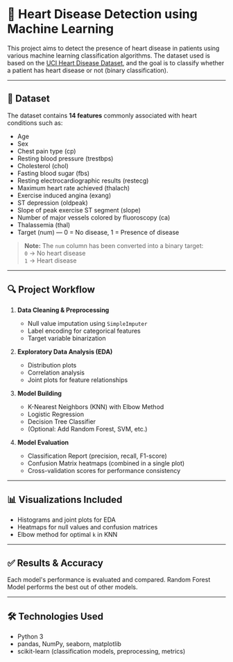# 💓 Heart Disease Detection using Machine Learning

This project aims to detect the presence of heart disease in patients using various machine learning classification algorithms. The dataset used is based on the [UCI Heart Disease Dataset](https://archive.ics.uci.edu/ml/datasets/heart+Disease), and the goal is to classify whether a patient has heart disease or not (binary classification).

---

## 📁 Dataset

The dataset contains **14 features** commonly associated with heart conditions such as:

- Age
- Sex
- Chest pain type (cp)
- Resting blood pressure (trestbps)
- Cholesterol (chol)
- Fasting blood sugar (fbs)
- Resting electrocardiographic results (restecg)
- Maximum heart rate achieved (thalach)
- Exercise induced angina (exang)
- ST depression (oldpeak)
- Slope of peak exercise ST segment (slope)
- Number of major vessels colored by fluoroscopy (ca)
- Thalassemia (thal)
- Target (num) — 0 = No disease, 1 = Presence of disease

> **Note:** The `num` column has been converted into a binary target:  
> `0` → No heart disease  
> `1` → Heart disease

---

## 🔍 Project Workflow

1. **Data Cleaning & Preprocessing**
   - Null value imputation using `SimpleImputer`
   - Label encoding for categorical features
   - Target variable binarization

2. **Exploratory Data Analysis (EDA)**
   - Distribution plots
   - Correlation analysis
   - Joint plots for feature relationships

3. **Model Building**
   - K-Nearest Neighbors (KNN) with Elbow Method
   - Logistic Regression
   - Decision Tree Classifier
   - (Optional: Add Random Forest, SVM, etc.)

4. **Model Evaluation**
   - Classification Report (precision, recall, F1-score)
   - Confusion Matrix heatmaps (combined in a single plot)
   - Cross-validation scores for performance consistency

---

## 📊 Visualizations Included

- Histograms and joint plots for EDA
- Heatmaps for null values and confusion matrices
- Elbow method for optimal `k` in KNN

---

## ✅ Results & Accuracy

Each model's performance is evaluated and compared. Random Forest Model performs the best out of other models.

---

## 🛠️ Technologies Used

- Python 3
- pandas, NumPy, seaborn, matplotlib
- scikit-learn (classification models, preprocessing, metrics)

